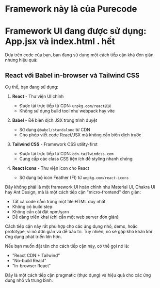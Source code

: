 # Framework này là của Purecode 

# Framework UI đang được sử dụng: App.jsx và index.html . hết

Dựa trên code của bạn, bạn đang sử dụng một cách tiếp cận khá đơn giản nhưng hiệu quả:

## React với Babel in-browser và Tailwind CSS

Cụ thể, bạn đang sử dụng:

1. **React** - Thư viện UI chính
   - Được tải trực tiếp từ CDN: `unpkg.com/react@18`
   - Không sử dụng build tool như webpack hay vite

2. **Babel** - Để biên dịch JSX trong trình duyệt
   - Sử dụng `@babel/standalone` từ CDN
   - Cho phép viết code React/JSX mà không cần biên dịch trước

3. **Tailwind CSS** - Framework CSS utility-first
   - Được tải trực tiếp từ CDN: `cdn.tailwindcss.com`
   - Cung cấp các class CSS tiện ích để styling nhanh chóng

4. **React Icons** - Thư viện icon cho React
   - Sử dụng bộ icon Feather (FI) từ `unpkg.com/react-icons`

Đây không phải là một framework UI hoàn chỉnh như Material UI, Chakra UI hay Ant Design, mà là một cách tiếp cận "micro-frontend" đơn giản:

- Tất cả code nằm trong một file HTML duy nhất
- Không có build step
- Không cần cài đặt npm/yarn
- Dễ dàng triển khai (chỉ cần một web server đơn giản)

Cách tiếp cận này rất phù hợp cho các ứng dụng nhỏ, demo, hoặc prototype, vì nó đơn giản và dễ bảo trì. Tuy nhiên, nó sẽ gặp khó khăn khi ứng dụng phát triển lớn hơn.

Nếu bạn muốn đặt tên cho cách tiếp cận này, có thể gọi nó là:
- "React CDN + Tailwind"
- "No-build React"
- "In-browser React"

Đây là một cách tiếp cận pragmatic (thực dụng) và hiệu quả cho các ứng dụng nhỏ và trung bình.
